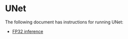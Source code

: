 # UNet

The following document has instructions for running UNet:
* [FP32 inference](/benchmarks/image_segmentation/tensorflow/unet/inference/fp32/README.md)
